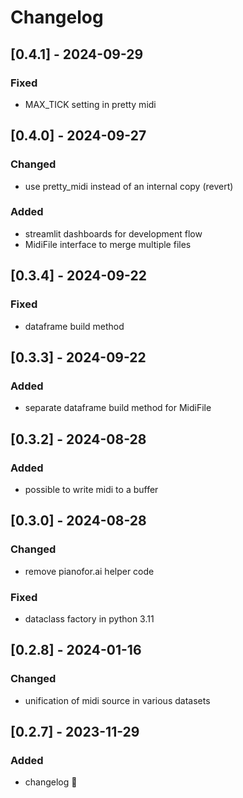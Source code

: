 # Changelog

## [0.4.1] - 2024-09-29
### Fixed
- MAX_TICK setting in pretty midi

## [0.4.0] - 2024-09-27
### Changed
- use pretty_midi instead of an internal copy (revert)

### Added
- streamlit dashboards for development flow
- MidiFile interface to merge multiple files

## [0.3.4] - 2024-09-22
### Fixed
- dataframe build method

## [0.3.3] - 2024-09-22
### Added
- separate dataframe build method for MidiFile

## [0.3.2] - 2024-08-28
### Added
- possible to write midi to a buffer

## [0.3.0] - 2024-08-28
### Changed
- remove pianofor.ai helper code

### Fixed
- dataclass factory in python 3.11

## [0.2.8] - 2024-01-16
### Changed
- unification of midi source in various datasets

## [0.2.7] - 2023-11-29
### Added
- changelog :rocket:
